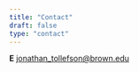 ```yaml
---
title: "Contact"
draft: false
type: "contact"
---
```


**E** [jonathan_tollefson@brown.edu](mailto:jonathan_tollefson@brown.edu)
